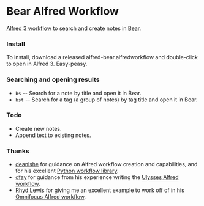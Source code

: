 # Bear Alfred Workflow

[Alfred 3 workflow](https://www.alfredapp.com/workflows/) to search and create notes in [Bear](http://www.bear-writer.com/).

### Install
To install, download a released alfred-bear.alfredworkflow and double-click to open in Alfred 3. Easy-peasy.

### Searching and opening results
- `bs` -- Search for a note by title and open it in Bear.
- `bst` -- Search for a tag (a group of notes) by tag title and open it in Bear.

### Todo
- Create new notes.
- Append text to existing notes.

### Thanks
- [deanishe](https://www.alfredforum.com/profile/5235-deanishe/) for guidance on Alfred workflow creation and capabilities, and for his excellent [Python workflow library](http://www.deanishe.net/alfred-workflow/index.html).
- [dfay](https://www.alfredforum.com/profile/3468-dfay/) for guidance from his experience writing the [Ulysses Alfred workflow](https://github.com/robwalton/alfred-ulysses-workflow).
- [Rhyd Lewis](https://github.com/rhydlewis) for giving me an excellent example to work off of in his [Omnifocus Alfred workflow](https://github.com/rhydlewis/search-omnifocus).